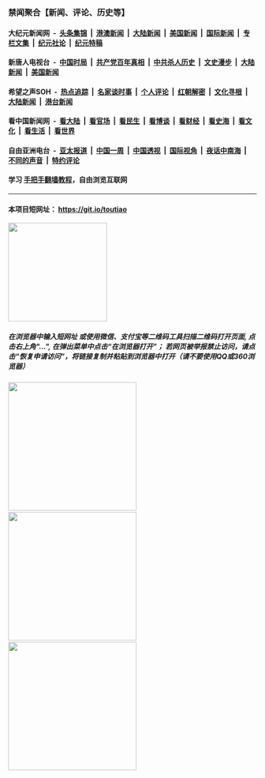 ### 禁闻聚合【新闻、评论、历史等】

#### 大纪元新闻网 &nbsp;-&nbsp; [头条集锦](indexes/E头条集锦.md?t=02292102) &nbsp;|&nbsp; [港澳新闻](indexes/E港澳新闻.md?t=02292102)  &nbsp;|&nbsp; [大陆新闻](indexes/E大陆新闻.md?t=02292102) &nbsp;|&nbsp; [美国新闻](indexes/E美国新闻.md?t=02292102) &nbsp;|&nbsp; [国际新闻](indexes/E国际新闻.md?t=02292102) &nbsp;|&nbsp; [专栏文集](indexes/E专栏文集.md?t=02292102) &nbsp;|&nbsp; [纪元社论](indexes/E纪元社论.md?t=02292102) &nbsp;|&nbsp; [纪元特稿](indexes/E纪元特稿.md?t=02292102) 

#### 新唐人电视台 &nbsp;-&nbsp; [中国时局](indexes/N中国时局.md?t=02292102) &nbsp;|&nbsp; [共产党百年真相](indexes/N共产党百年真相.md?t=02292102) &nbsp;|&nbsp; [中共杀人历史](indexes/N中共杀人历史.md?t=02292102) &nbsp;|&nbsp; [文史漫步](indexes/N文史漫步.md?t=02292102) &nbsp;|&nbsp; [大陆新闻](indexes/N大陆新闻.md?t=02292102) &nbsp;|&nbsp; [美国新闻](indexes/N美国新闻.md?t=02292102)

#### 希望之声SOH &nbsp;-&nbsp; [热点追踪](indexes/H热点追踪.md?t=02292102) &nbsp;|&nbsp; [名家谈时事](indexes/H名家谈时事.md?t=02292102) &nbsp;|&nbsp; [个人评论](indexes/H个人评论.md?t=02292102)  &nbsp;|&nbsp; [红朝解密](indexes/H红朝解密.md?t=02292102) &nbsp;|&nbsp; [文化寻根](indexes/H文化寻根.md?t=02292102) &nbsp;|&nbsp; [大陆新闻](indexes/H大陆新闻.md?t=02292102) &nbsp;|&nbsp; [港台新闻](indexes/H港台新闻.md?t=02292102)

#### 看中国新闻网 &nbsp;-&nbsp; [看大陆](indexes/S看大陆.md?t=02292102) &nbsp;|&nbsp; [看官场](indexes/S看官场.md?t=02292102) &nbsp;|&nbsp; [看民生](indexes/S看民生.md?t=02292102)  &nbsp;|&nbsp; [看博谈](indexes/S看博谈.md?t=02292102) &nbsp;|&nbsp; [看财经](indexes/S看财经.md?t=02292102) &nbsp;|&nbsp; [看史海](indexes/S看史海.md?t=02292102) &nbsp;|&nbsp; [看文化](indexes/S看文化.md?t=02292102) &nbsp;|&nbsp; [看生活](indexes/S看生活.md?t=02292102) &nbsp;|&nbsp; [看世界](indexes/S看世界.md?t=02292102)

#### 自由亚洲电台 &nbsp;-&nbsp; [亚太报道](indexes/R亚太报道.md?t=02292102) &nbsp;|&nbsp; [中国一周](indexes/R中国一周.md?t=02292102) &nbsp;|&nbsp; [中国透视](indexes/R中国透视.md?t=02292102)  &nbsp;|&nbsp; [国际视角](indexes/R国际视角.md?t=02292102) &nbsp;|&nbsp; [夜话中南海](indexes/R夜话中南海.md?t=02292102) &nbsp;|&nbsp; [不同的声音](indexes/R不同的声音.md?t=02292102) &nbsp;|&nbsp; [特约评论](indexes/R特约评论.md?t=02292102)

#### 学习 [手把手翻墙教程](https://github.com/gfw-breaker/guides/wiki)，自由浏览互联网

----

#### 本项目短网址： https://git.io/toutiao
<img src="https://raw.githubusercontent.com/gfw-breaker/banned-news/master/scripts/img/qr.png" width="200px"/>  

##### 在浏览器中输入短网址 或使用微信、支付宝等二维码工具扫描二维码打开页面, 点击右上角"...", 在弹出菜单中点击“在浏览器打开”； 若网页被举报禁止访问，请点击“恢复申请访问”，将链接复制并粘贴到浏览器中打开（请不要使用QQ或360浏览器）

<img src="https://raw.githubusercontent.com/gfw-breaker/banned-news/master/scripts/img/1.png" width="260px"/> &nbsp; <img src="https://raw.githubusercontent.com/gfw-breaker/banned-news/master/scripts/img/2.png" width="260px"/> &nbsp; <img src="https://raw.githubusercontent.com/gfw-breaker/banned-news/master/scripts/img/3.png" width="260px"/>
